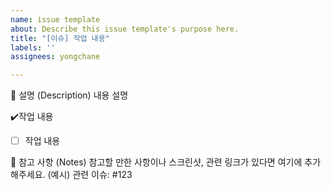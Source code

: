 ```yaml
---
name: issue template
about: Describe this issue template's purpose here.
title: "[이슈] 작업 내용"
labels: ''
assignees: yongchane

---
```


📝 설명 (Description)
내용 설명

✔️작업 내용
- [ ] 작업 내용

📌 참고 사항 (Notes)
참고할 만한 사항이나 스크린샷, 관련 링크가 있다면 여기에 추가해주세요.
(예시) 관련 이슈: #123
